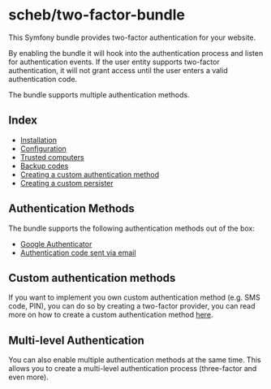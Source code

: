 scheb/two-factor-bundle
=======================

This Symfony bundle provides two-factor authentication for your website.

By enabling the bundle it will hook into the authentication process and listen for authentication events. If the user entity supports two-factor authentication, it will not grant access until the user enters a valid authentication code.

The bundle supports multiple authentication methods.

## Index ##

  - [Installation](installation.md)
  - [Configuration](configuration.md)
  - [Trusted computers](trusted_computer.md)
  - [Backup codes](backup_codes.md)
  - [Creating a custom authentication method](custom.md)
  - [Creating a custom persister](persister.md)

## Authentication Methods ##

The bundle supports the following authentication methods out of the box:

  - [Google Authenticator](google.md)
  - [Authentication code sent via email](email.md)

## Custom authentication methods ##

If you want to implement you own custom authentication method (e.g. SMS code, PIN), you can do so by creating a two-factor provider, you can read more on how to create a custom authentication method [here](custom.md).

## Multi-level Authentication ##

You can also enable multiple authentication methods at the same time. This allows you to create a multi-level authentication process (three-factor and even more).
